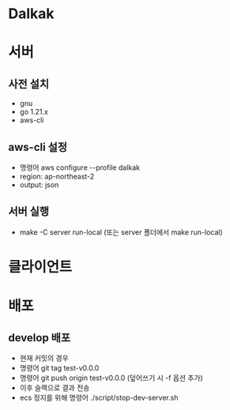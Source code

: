 # Dalkak

# 서버

## 사전 설치

- gnu
- go 1.21.x
- aws-cli

## aws-cli 설정

 - 명령어 aws configure --profile dalkak
 - region: ap-northeast-2
 - output: json

## 서버 실행

 - make -C server run-local
 (또는 server 폴더에서 make run-local)


# 클라이언트

# 배포

## develop 배포
 - 현재 커밋의 경우
 - 명령어 git tag test-v0.0.0
 - 명령어 git push origin test-v0.0.0
 (덮어쓰기 시 -f 옵션 추가)
 - 이후 슬랙으로 결과 전송
 - ecs 정지를 위해 명령어 ./script/stop-dev-server.sh
 